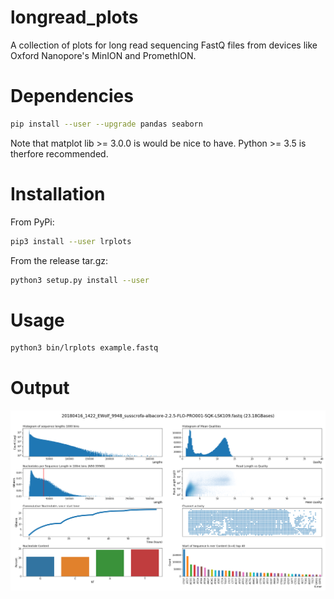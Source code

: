 # longread_plots
A collection of plots for long read sequencing FastQ files from devices like Oxford Nanopore's MinION and PromethION.
# Dependencies
```bash
pip install --user --upgrade pandas seaborn
```

Note that matplot lib >= 3.0.0 is would be nice to have.
Python >= 3.5 is therfore recommended.

# Installation

From PyPi:
```bash
pip3 install --user lrplots
```

From the release tar.gz:
```bash
python3 setup.py install --user
```


# Usage
```bash
python3 bin/lrplots example.fastq
```

# Output

<p align="center">
<a name="screenshot">
<img src="https://raw.githubusercontent.com/ahcm/longread_plots/master/doc/images/20180416_1422_EWolf_9948_susscrofa-albacore-2.2.5-FLO-PRO001-SQK-LSK109.fastq-lrplots.png" width="800px">
  </a>
</p>

